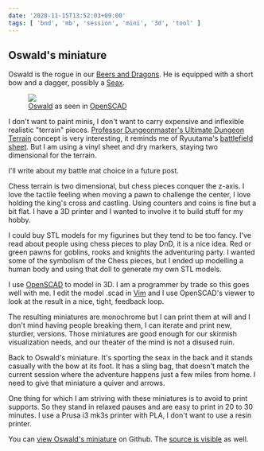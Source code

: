 ```yaml
---
date: '2020-11-15T13:52:03+09:00'
tags: [ 'bnd', 'mb', 'session', 'mini', '3d', 'tool' ]
---
```


## Oswald's miniature

Oswald is the rogue in our [Beers and Dragons](index.html?tag=bnd). He is equipped with a short bow and a dagger, possibly a [Seax](https://en.wikipedia.org/wiki/Seax).

<figure class="right">
<img src="images/20201115_oswald.png" loading="lazy" />
<figcaption><a href="https://github.com/jmettraux/rpg.scad/blob/4f8332e381de87864bd83d9c64570d7684a86e59/_stl/mini_oswald.stl">Oswald</a> as seen in <a href="https://www.openscad.org/">OpenSCAD</a></figcaption>
</figure>

I don't want to paint minis, I don't want to carry expensive and inflexible realistic "terrain" pieces. [Professor Dungeonmaster's Ultimate Dungeon Terrain](https://www.youtube.com/watch?v=dQqhTiE7i84) concept is very interesting, it reminds me of Ryuutama's [battlefield sheet](http://kotohi.com/ryuutama/ryuutama-the-game/). But I am using a vinyl sheet and dry markers, staying two dimensional for the terrain.

I'll write about my battle mat choice in a future post.

Chess terrain is two dimensional, but chess pieces conquer the z-axis. I love the tactile feeling when moving a pawn to challenge the center, I love holding the king's cross and castling. Using counters and coins is fine but a bit flat. I have a 3D printer and I wanted to involve it to build stuff for my hobby.

I could buy STL models for my figurines but they tend to be too fancy. I've read about people using chess pieces to play DnD, it is a nice idea. Red or green pawns for goblins, rooks and knights the adventuring party. I wanted some of the symbolism of the Chess pieces, but I ended up modelling a human body and using that doll to generate my own STL models.

I use [OpenSCAD](https://openscad.org) to model in 3D. I am a programmer by trade so this goes well with me. I edit the model .scad in [Vim](https://www.vim.org) and I use OpenSCAD's viewer to look at the result in a nice, tight, feedback loop.

The resulting miniatures are monochrome but I can print them at will and I don't mind having people breaking them, I can iterate and print new, sturdier, versions. Those miniatures are good enough for our skirmish visualization needs, and our theater of the mind is not a disused ruin.

Back to Oswald's miniature. It's sporting the seax in the back and it stands casually with the bow at its foot. It has a sling bag, that doesn't match the current session where the adventure happens just a few miles from home. I need to give that miniature a quiver and arrows.

One thing for which I am striving with these miniatures is to avoid to print supports. So they stand in relaxed pauses and are easy to print in 20 to 30 minutes. I use a Prusa i3 mk3s printer with PLA, I don't want to use a resin printer.

You can [view Oswald's miniature](https://github.com/jmettraux/rpg.scad/blob/4f8332e381de87864bd83d9c64570d7684a86e59/_stl/mini_oswald.stl) on Github. The [source is visible](https://github.com/jmettraux/rpg.scad/blob/4f8332e381de87864bd83d9c64570d7684a86e59/minis/oswald.scad) as well.

